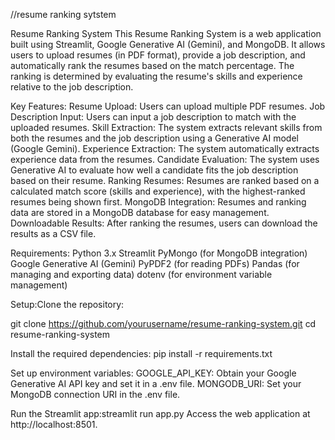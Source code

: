 //resume ranking sytstem


Resume Ranking System
This Resume Ranking System is a web application built using Streamlit, Google Generative AI (Gemini), and MongoDB. It allows users to upload resumes (in PDF format), provide a job description, and automatically rank the resumes based on the match percentage. The ranking is determined by evaluating the resume's skills and experience relative to the job description.

Key Features:
Resume Upload: Users can upload multiple PDF resumes.
Job Description Input: Users can input a job description to match with the uploaded resumes.
Skill Extraction: The system extracts relevant skills from both the resumes and the job description using a Generative AI model (Google Gemini).
Experience Extraction: The system automatically extracts experience data from the resumes.
Candidate Evaluation: The system uses Generative AI to evaluate how well a candidate fits the job description based on their resume.
Ranking Resumes: Resumes are ranked based on a calculated match score (skills and experience), with the highest-ranked resumes being shown first.
MongoDB Integration: Resumes and ranking data are stored in a MongoDB database for easy management.
Downloadable Results: After ranking the resumes, users can download the results as a CSV file.


Requirements:
Python 3.x
Streamlit
PyMongo (for MongoDB integration)
Google Generative AI (Gemini)
PyPDF2 (for reading PDFs)
Pandas (for managing and exporting data)
dotenv (for environment variable management)

Setup:Clone the repository:

git clone https://github.com/yourusername/resume-ranking-system.git
cd resume-ranking-system

Install the required dependencies:
pip install -r requirements.txt


Set up environment variables:
GOOGLE_API_KEY: Obtain your Google Generative AI API key and set it in a .env file.
MONGODB_URI: Set your MongoDB connection URI in the .env file.

Run the Streamlit app:streamlit run app.py
Access the web application at http://localhost:8501.

